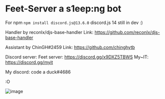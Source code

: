 # Feet-Server a s1eep:ng bot

For npm
`npm install discord.js@13.6.0` discord.js 14 still in dev :)

Handler by reconlx/djs-base-handler
Link: https://github.com/reconlx/djs-base-handler

Assistant by ChinGH#2459
Link: https://github.com/chinghytb

Discord server:
Feet server: https://discord.gg/x9DXZ5TBWS
My~IT: https://discord.gg/myit 

My discord: code a duck#4686

:O


![image](https://user-images.githubusercontent.com/84770234/158231122-9d045eb5-446a-485f-bf2f-fceeb270d419.png)
